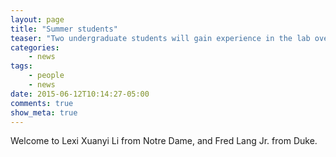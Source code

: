 ```yaml
---
layout: page
title: "Summer students"
teaser: "Two undergraduate students will gain experience in the lab over the summer"
categories:
    - news
tags:
    - people
    - news
date: 2015-06-12T10:14:27-05:00
comments: true
show_meta: true
---
```

 
Welcome to Lexi Xuanyi Li from Notre Dame, and Fred Lang Jr. from Duke.
